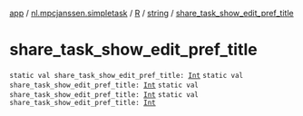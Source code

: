 [app](../../../index.md) / [nl.mpcjanssen.simpletask](../../index.md) / [R](../index.md) / [string](index.md) / [share_task_show_edit_pref_title](.)

# share_task_show_edit_pref_title

`static val share_task_show_edit_pref_title: `[`Int`](https://kotlinlang.org/api/latest/jvm/stdlib/kotlin/-int/index.html)
`static val share_task_show_edit_pref_title: `[`Int`](https://kotlinlang.org/api/latest/jvm/stdlib/kotlin/-int/index.html)
`static val share_task_show_edit_pref_title: `[`Int`](https://kotlinlang.org/api/latest/jvm/stdlib/kotlin/-int/index.html)
`static val share_task_show_edit_pref_title: `[`Int`](https://kotlinlang.org/api/latest/jvm/stdlib/kotlin/-int/index.html)